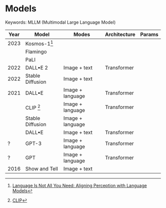 # Models

Keywords: MLLM (Multimodal Large Language Model)

| Year | Model              | Modes            | Architecture | Params |
| ---- | ------------------ | ---------------- | ------------ | ------ |
| 2023 | Kosmos-1[^kosmos1] |                  |              |        |
|      | Flamingo           |                  |              |        |
|      | PaLI               |                  |              |        |
| 2022 | DALL•E 2           | Image + text     | Transformer  |        |
| 2022 | Stable Diffusion   | Image + text     |              |        |
| 2021 | DALL•E             | Image + language | Transformer  |        |
|      | CLIP [^clip]       | Image + language | Transformer  |        |
|      | Stable Diffusion   | Image + language |              |        |
|      | DALL•E             | Image + text     | Transformer  |        |
| ?    | GPT-3              | Image + language | Transformer  |        |
| ?    | GPT                | Image + language | Transformer  |        |
| 2016 | Show and Tell      | Image + text     |

[^kosmos1]: [Language Is Not All You Need: Aligning Perception with Language Models](https://arxiv.org/abs/230214045)

[^clip]: [CLIP](https://openai.com/blog/clip/)
